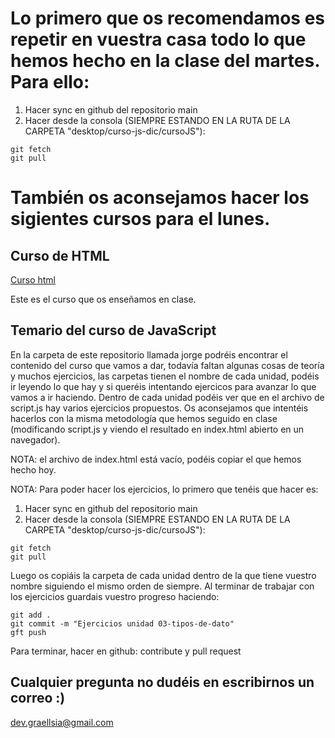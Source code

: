 # Lo primero que os recomendamos es repetir en vuestra casa todo lo que hemos hecho en la clase del martes. Para ello:
1. Hacer sync en github del repositorio main
2. Hacer desde la consola (SIEMPRE ESTANDO EN LA RUTA DE LA CARPETA "desktop/curso-js-dic/cursoJS"):
```
git fetch 
git pull
```

# También os aconsejamos hacer los sigientes cursos para el lunes.
## Curso de HTML
[Curso html](https://t.sidekickopen45.com/s3t/c/5/f18dQhb0S7kF8cpfNkVRywMy59hl3kW7_k2841CXdp3VNxC2j2Sv_M9W2dykgz2KcmX_101?te=W3R5hFj4cm2zwW4mKLS-3Fbsl9W3F4DJm3___nhW43T4P03K1LYgW1LzPRk49P7BFW4fKXFh4hMnzcW4cNcV-3F6d92W4cFxVZ3zbV8PW4hMnzc3_SMDQW4hJp1m3_R592W1pKtp13K76NrW45n5SR47TcH9W25lMTZ3VYyh7W4fPCGW3JH9glW4tDYHz43NzQzW3_HCKt2YhCXWW3QQs_62xXXybW43Z5m03jcQpkW2Wp8jn3Z-G2WW1_5fmR2Wtm91w2v-Dmw77q2&si=8000000001494719&pi=e2bc8731-4d7b-4488-af2c-c591f2b1dbe6)

Este es el curso que os enseñamos en clase.

## Temario del curso de JavaScript

En la carpeta de este repositorio llamada jorge podréis encontrar el contenido del curso que vamos a dar, todavía faltan algunas cosas de teoría y muchos ejercicios, las carpetas tienen el nombre de cada unidad, podéis ir leyendo lo que hay y si queréis intentando ejercicos para avanzar lo que vamos a ir haciendo. 
Dentro de cada unidad podéis ver que en el archivo de script.js hay varios ejercicios propuestos. Os aconsejamos que intentéis hacerlos con la misma metodología que hemos seguido en clase (modificando script.js y viendo el resultado en index.html abierto en un navegador).

NOTA: el archivo de index.html está vacío, podéis copiar el que hemos hecho hoy.

NOTA: Para poder hacer los ejercicios, lo primero que tenéis que hacer es:
1. Hacer sync en github del repositorio main
2. Hacer desde la consola (SIEMPRE ESTANDO EN LA RUTA DE LA CARPETA "desktop/curso-js-dic/cursoJS"):
```
git fetch 
git pull
```

Luego os copiáis la carpeta de cada unidad dentro de la que tiene vuestro nombre siguiendo el mismo orden de siempre.
Al terminar de trabajar con los ejercicios guardais vuestro progreso haciendo:
```
git add .
git commit -m "Ejercicios unidad 03-tipos-de-dato"
gft push
```

Para terminar, hacer en github: contribute y pull request

## Cualquier pregunta no dudéis en escribirnos un correo :)
dev.graellsia@gmail.com
